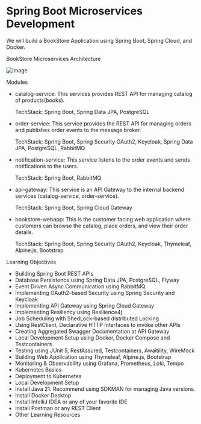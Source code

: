 # Spring Boot Microservices Development 



We will build a BookStore Application using Spring Boot, Spring Cloud, and Docker.

BookStore Microservices Architecture

![image](https://github.com/user-attachments/assets/92d61293-80ca-46cb-b9d9-3c0ca7887fd1)


Modules
* catalog-service: This services provides REST API for managing catalog of products(books).

  TechStack: Spring Boot, Spring Data JPA, PostgreSQL

* order-service: This service provides the REST API for managing orders and publishes order events to the message broker.

  TechStack: Spring Boot, Spring Security OAuth2, Keycloak, Spring Data JPA, PostgreSQL, RabbitMQ

* notification-service: This service listens to the order events and sends notifications to the users.

  TechStack: Spring Boot, RabbitMQ

* api-gateway: This service is an API Gateway to the internal backend services (catalog-service, order-service).

  TechStack: Spring Boot, Spring Cloud Gateway

* bookstore-webapp: This is the customer facing web application where customers can browse the catalog, place orders, and view their order details.

  TechStack: Spring Boot, Spring Security OAuth2, Keycloak, Thymeleaf, Alpine.js, Bootstrap

Learning Objectives
* Building Spring Boot REST APIs
* Database Persistence using Spring Data JPA, PostgreSQL, Flyway
* Event Driven Async Communication using RabbitMQ
* Implementing OAuth2-based Security using Spring Security and Keycloak
* Implementing API Gateway using Spring Cloud Gateway
* Implementing Resiliency using Resilience4j
* Job Scheduling with ShedLock-based distributed Locking
* Using RestClient, Declarative HTTP Interfaces to invoke other APIs
* Creating Aggregated Swagger Documentation at API Gateway
* Local Development Setup using Docker, Docker Compose and Testcontainers
* Testing using JUnit 5, RestAssured, Testcontainers, Awaitility, WireMock
* Building Web Application using Thymeleaf, Alpine.js, Bootstrap
* Monitoring & Observability using Grafana, Prometheus, Loki, Tempo 
* Kubernetes Basics 
* Deployment to Kubernetes 
* Local Development Setup
* Install Java 21. Recommend using SDKMAN for managing Java versions.
* Install Docker Desktop
* Install IntelliJ IDEA or any of your favorite IDE
* Install Postman or any REST Client
* Other Learning Resources

